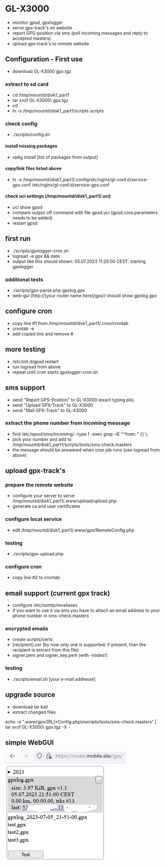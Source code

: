 # GL-X3000

* monitor gpsd, gpxlogger
* serve gpx-track's on website
* report GPS-position via sms (poll incoming messages and reply to accepted masters)
* upload gpx-track's to remote website

## Configuration - First use

* download GL-X3000 gpx.tgz

### extract to sd card
* cd /tmp/mountd/disk1_part1
* tar xvzf GL-X3000\\ gpx.tgz
* cd
* ln -s /tmp/mountd/disk1_part1/scripts scripts
### check config
* ./scripts/config.sh
#### install missing packages
* opkg install [list of packages from output]
#### copy/link files listed above
* ln -s /tmp/mountd/disk1_part1/.config/etc/nginx/gl-conf.d/service-gps.conf /etc/nginx/gl-conf.d/service-gps.conf
#### check uci settings (/tmp/mountd/disk1_part1/.uci)
* uci show gpsd
* compare output off command with file gpsd.uci (gpsd.core.parameters needs to be added)
* restart gpsd
## first run
* ./scripts/gpxlogger-cron.sh
* logread -e gpx && date
* output like this should shown: 05.07.2023 11:29.00 CEST: starting gpxlogger
### additional tests
* ./scripts/gpx-parse.php gpxlog.gpx
* web-gui (http://[your router name here]/gps/) should show gpxlog.gpx
## configure cron
* copy line #1 from /tmp/mountd/disk1_part1/.cron/crontab
* crontab -e
* add copied line and remove #
## more testing
* /etc/init.d/gpsd restart
* run logread from above
* repeat until cron starts gpxlogger-cron.sh
## sms support
* send "Report GPS-Position" to GL-X3000 (exact typing pls)
* send "Upload GPX-Track" to GL-X3000
* send "Mail GPX-Track" to GL-X3000
### extract the phone number from incoming message
* find /etc/spool/sms/incoming/ -type f -exec grep -iE "^from: " {} \\;
* pick your number and add to /tmp/mountd/disk1_part1/scripts/tools/sms-check.masters
* the message should be answered when cron job runs (use logread from above)
## upload gpx-track's
### prepare the remote website
* configure your server to serve /tmp/mountd/disk1_part1/.www/upload/upload.php
* generate ca and user certificates
### configure local service
* edit /tmp/mountd/disk1_part1/.www/gps/RemoteConfig.php
### testing
* ./scripts/gpx-upload.php
### configure cron
* copy line #2 to crontab
## email support (current gpx track)
* configure /etc/ssmtp/revaliases
* if you want to use it via sms you have to attach an email address to your phone number in sms-check.masters
### encrypted emails
* create scripts/certs
* [recipient].cer (by now only one is supported; if present, than the recipient is extract from this file)
* signer.pem and signer_key.pem (with -nodes!)
### testing
* ./scripts/email.sh [your e-mail addresse]
## upgrade source
* download tar ball
* extract changed files

echo -e ".www/gps/[RL]*Config.php\nscripts/tools/sms-check.masters" | tar xvzf GL-X3000\\ gpx.tgz -X -
## simple WebGUI
![simple WebGUI](Web.png?raw=true "WebGUI")
